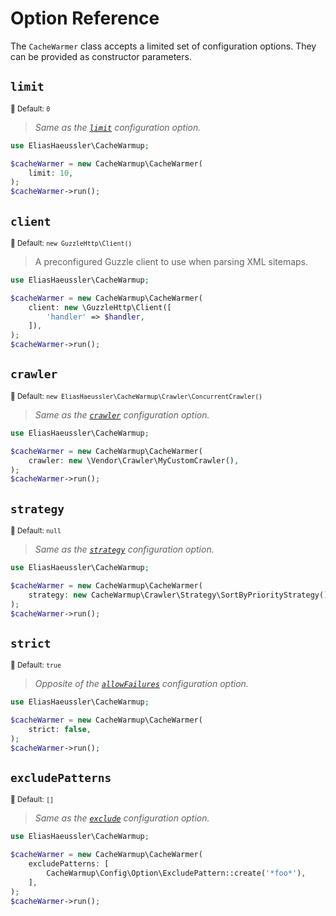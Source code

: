# Option Reference

The `CacheWarmer` class accepts a limited set of configuration
options. They can be provided as constructor parameters.

## `limit`

<small>🐝&nbsp;Default: `0`</small>

> *Same as the [`limit`](../config-reference/limit.md) configuration option.*

```php
use EliasHaeussler\CacheWarmup;

$cacheWarmer = new CacheWarmup\CacheWarmer(
    limit: 10,
);
$cacheWarmer->run();
```

## `client`

<small>🐝&nbsp;Default: `new GuzzleHttp\Client()`</small>

> A preconfigured Guzzle client to use when parsing XML sitemaps.

```php
use EliasHaeussler\CacheWarmup;

$cacheWarmer = new CacheWarmup\CacheWarmer(
    client: new \GuzzleHttp\Client([
        'handler' => $handler,
    ]),
);
$cacheWarmer->run();
```

## `crawler`

<small>🐝&nbsp;Default: `new EliasHaeussler\CacheWarmup\Crawler\ConcurrentCrawler()`</small>

> *Same as the [`crawler`](../config-reference/crawler.md) configuration option.*

```php
use EliasHaeussler\CacheWarmup;

$cacheWarmer = new CacheWarmup\CacheWarmer(
    crawler: new \Vendor\Crawler\MyCustomCrawler(),
);
$cacheWarmer->run();
```

## `strategy`

<small>🐝&nbsp;Default: `null`</small>

> *Same as the [`strategy`](../config-reference/strategy.md) configuration option.*

```php
use EliasHaeussler\CacheWarmup;

$cacheWarmer = new CacheWarmup\CacheWarmer(
    strategy: new CacheWarmup\Crawler\Strategy\SortByPriorityStrategy(),
);
$cacheWarmer->run();
```

## `strict`

<small>🐝&nbsp;Default: `true`</small>

> *Opposite of the [`allowFailures`](../config-reference/allow-failures.md) configuration option.*

```php
use EliasHaeussler\CacheWarmup;

$cacheWarmer = new CacheWarmup\CacheWarmer(
    strict: false,
);
$cacheWarmer->run();
```

## `excludePatterns`

<small>🐝&nbsp;Default: `[]`</small>

> *Same as the [`exclude`](../config-reference/exclude.md) configuration option.*

```php
use EliasHaeussler\CacheWarmup;

$cacheWarmer = new CacheWarmup\CacheWarmer(
    excludePatterns: [
        CacheWarmup\Config\Option\ExcludePattern::create('*foo*'),
    ],
);
$cacheWarmer->run();
```
